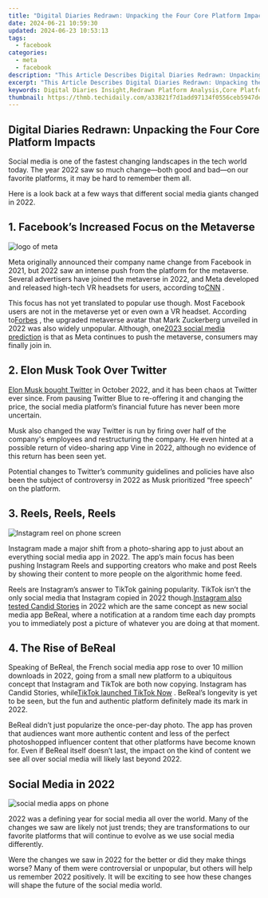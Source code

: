 ```yaml
---
title: "Digital Diaries Redrawn: Unpacking the Four Core Platform Impacts"
date: 2024-06-21 10:59:30
updated: 2024-06-23 10:53:13
tags:
  - facebook
categories:
  - meta
  - facebook
description: "This Article Describes Digital Diaries Redrawn: Unpacking the Four Core Platform Impacts"
excerpt: "This Article Describes Digital Diaries Redrawn: Unpacking the Four Core Platform Impacts"
keywords: Digital Diaries Insight,Redrawn Platform Analysis,Core Platform Effects Study,Digital Strategy Influence,Online Content Redefined,Platform Impact Examination,Redrawn Digital Diary Review
thumbnail: https://thmb.techidaily.com/a33821f7d1add97134f0556ceb5947dead1c89e2bf8e16eab36445ca53259ede.jpg
---
```


## Digital Diaries Redrawn: Unpacking the Four Core Platform Impacts

 Social media is one of the fastest changing landscapes in the tech world today. The year 2022 saw so much change—both good and bad—on our favorite platforms, it may be hard to remember them all.

 Here is a look back at a few ways that different social media giants changed in 2022.

## 1\. Facebook’s Increased Focus on the Metaverse

![logo of meta](https://static1.makeuseofimages.com/wordpress/wp-content/uploads/2022/07/logo-of-meta.jpg)

 Meta originally announced their company name change from Facebook in 2021, but 2022 saw an intense push from the platform for the metaverse. Several advertisers have joined the metaverse in 2022, and Meta developed and released high-tech VR headsets for users, according to[CNN](https://www.cnn.com/2022/10/30/tech/meta-metaverse-transition/index.html) .

 This focus has not yet translated to popular use though. Most Facebook users are not in the metaverse yet or even own a VR headset. According to[Forbes](https://www.forbes.com/sites/danidiplacido/2022/08/21/mark-zuckerberg-upgraded-his-metaverse-avatar-after-the-entire-internet-laughed-at-him/?sh=5e6c88ab35a3) , the upgraded metaverse avatar that Mark Zuckerberg unveiled in 2022 was also widely unpopular. Although, one[2023 social media prediction](http://www.makeuseof.com/social-media-predictions-2023/) is that as Meta continues to push the metaverse, consumers may finally join in.

## 2\. Elon Musk Took Over Twitter

[Elon Musk bought Twitter](https://www.makeuseof.com/how-elon-musk-bought-twitter-timeline/) in October 2022, and it has been chaos at Twitter ever since. From pausing Twitter Blue to re-offering it and changing the price, the social media platform’s financial future has never been more uncertain.

 Musk also changed the way Twitter is run by firing over half of the company's employees and restructuring the company. He even hinted at a possible return of video-sharing app Vine in 2022, although no evidence of this return has been seen yet.

 Potential changes to Twitter’s community guidelines and policies have also been the subject of controversy in 2022 as Musk prioritized “free speech” on the platform.

## 3\. Reels, Reels, Reels

![Instagram reel on phone screen](https://static1.makeuseofimages.com/wordpress/wp-content/uploads/2022/08/Instagram-Reel-Idea.jpg)

 Instagram made a major shift from a photo-sharing app to just about an everything social media app in 2022\. The app’s main focus has been pushing Instagram Reels and supporting creators who make and post Reels by showing their content to more people on the algorithmic home feed.

 Reels are Instagram’s answer to TikTok gaining popularity. TikTok isn’t the only social media that Instagram copied in 2022 though.[Instagram also tested Candid Stories](https://www.makeuseof.com/instagram-candid-challenges-test-bereal-feature/) in 2022 which are the same concept as new social media app BeReal, where a notification at a random time each day prompts you to immediately post a picture of whatever you are doing at that moment.

## 4\. The Rise of BeReal

 Speaking of BeReal, the French social media app rose to over 10 million downloads in 2022, going from a small new platform to a ubiquitous concept that Instagram and TikTok are both now copying. Instagram has Candid Stories, while[TikTok launched TikTok Now](https://www.makeuseof.com/what-is-tiktok-now/) . BeReal’s longevity is yet to be seen, but the fun and authentic platform definitely made its mark in 2022.

 BeReal didn’t just popularize the once-per-day photo. The app has proven that audiences want more authentic content and less of the perfect photoshopped influencer content that other platforms have become known for. Even if BeReal itself doesn’t last, the impact on the kind of content we see all over social media will likely last beyond 2022.

## Social Media in 2022

![social media apps on phone](https://static1.makeuseofimages.com/wordpress/wp-content/uploads/2022/10/social-media-apps-on-phone.jpg)

 2022 was a defining year for social media all over the world. Many of the changes we saw are likely not just trends; they are transformations to our favorite platforms that will continue to evolve as we use social media differently.

 Were the changes we saw in 2022 for the better or did they make things worse? Many of them were controversial or unpopular, but others will help us remember 2022 positively. It will be exciting to see how these changes will shape the future of the social media world.


<ins class="adsbygoogle"
     style="display:block"
     data-ad-format="autorelaxed"
     data-ad-client="ca-pub-7571918770474297"
     data-ad-slot="1223367746"></ins>



<ins class="adsbygoogle"
     style="display:block"
     data-ad-client="ca-pub-7571918770474297"
     data-ad-slot="8358498916"
     data-ad-format="auto"
     data-full-width-responsive="true"></ins>
